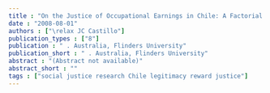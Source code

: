 ```yaml
---
title : "On the Justice of Occupational Earnings in Chile: A Factorial Survey Analysis"
date : "2008-08-01"
authors : ["\relax JC Castillo"]
publication_types : ["8"]
publication : " . Australia, Flinders University"
publication_short : " . Australia, Flinders University"
abstract : "(Abstract not available)"
abstract_short : ""
tags : ["social justice research Chile legitimacy reward justice"]
---
```

